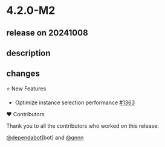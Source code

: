 # 4.2.0-M2

## release on 20241008

## description

## changes

⭐ New Features

* Optimize instance selection performance <a href="https://github.com/spring-cloud/spring-cloud-commons/pull/1363" data-hovercard-type="pull_request" data-hovercard-url="/spring-cloud/spring-cloud-commons/pull/1363/hovercard">#1363</a>

❤️ Contributors

Thank you to all the contributors who worked on this release:

<a class="user-mention notranslate" data-hovercard-type="organization" data-hovercard-url="/orgs/dependabot/hovercard" data-octo-click="hovercard-link-click" data-octo-dimensions="link_type:self" href="https://github.com/dependabot">@dependabot</a>[bot] and <a class="user-mention notranslate" data-hovercard-type="user" data-hovercard-url="/users/qnnn/hovercard" data-octo-click="hovercard-link-click" data-octo-dimensions="link_type:self" href="https://github.com/qnnn">@qnnn</a>

